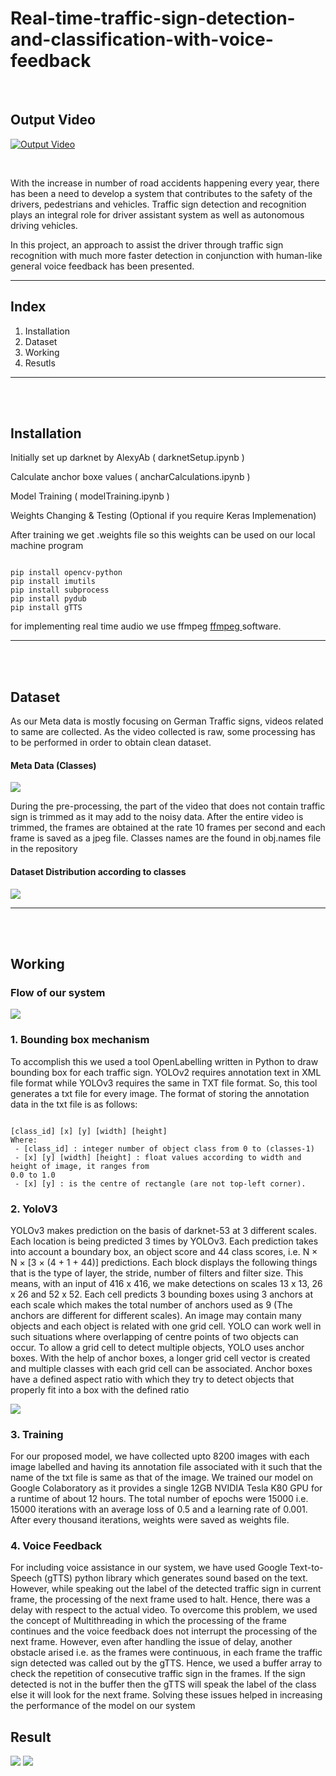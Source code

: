 # Real-time-traffic-sign-detection-and-classification-with-voice-feedback

<br> 
<h2> Output Video </h2>

[![Output Video](https://img.youtube.com/vi/A20vlHzG-ek/0.jpg)](https://www.youtube.com/watch?v=A20vlHzG-ek&feature=youtu.be "Output Video")

<br>
<p>With the increase in number of road accidents happening every year, there has been a need to develop a system that contributes to the safety of the drivers, pedestrians and vehicles. Traffic sign detection and recognition plays an integral role for driver assistant system as well as autonomous driving vehicles.</p>
<p>In this project, an approach to assist the driver through traffic sign recognition with much more faster detection in conjunction with human-like general voice feedback has been presented.</p>
<hr>

<h2>Index</h2> 

<ol>
  <li>Installation</li>
  <li>Dataset</li>
  <li>Working</li>
  <li>Resutls</li>
</ol>
<hr>
<br><br>
<h2> Installation </h2>

Initially set up darknet by AlexyAb ( darknetSetup.ipynb )

Calculate anchor boxe values ( ancharCalculations.ipynb )

Model Training ( modelTraining.ipynb )

Weights Changing & Testing (Optional if you require Keras Implemenation)

After training we get .weights file so this weights can be used on our local machine program 

```

pip install opencv-python
pip install imutils
pip install subprocess
pip install pydub
pip install gTTS

```

for implementing real time audio we use ffmpeg <a href ="https://ffmpeg.org/"> ffmpeg </a> software.

<hr>
<br><br>
<h2> Dataset </h2>
<p> As our Meta data is mostly focusing on German Traffic signs, videos related to same are collected. As the video collected is raw, some processing has to be performed in order to obtain clean dataset. </p>

<h4> Meta Data (Classes) </h4>
<img src = "Images/meta.png">

<p> During the pre-processing, the part of the video that does not contain traffic sign is trimmed as it may add to the noisy data. After the entire video is trimmed, the frames are obtained at the rate 10 frames per second and each frame is saved as a jpeg file. Classes names are the found in obj.names file in the repository</p>

<h4> Dataset Distribution according to classes </h4>
<img src = "Images/Data Distribution.png" >

<hr>
<br><br>
<h2> Working </h2>


<h3> Flow of our system </h3>
<img src = "Images/Flow.png">

<h3> 1. Bounding box mechanism </h3>
<p>To accomplish this we used a tool OpenLabelling written in Python to draw bounding box for each traffic sign. YOLOv2 requires annotation text in XML file format while YOLOv3 requires the same in TXT file format. So, this tool generates a txt file for every image. The format of storing the annotation data in the
txt file is as follows:</p>

```

[class_id] [x] [y] [width] [height]
Where:
 - [class_id] : integer number of object class from 0 to (classes-1)
 - [x] [y] [width] [height] : float values according to width and height of image, it ranges from
0.0 to 1.0
 - [x] [y] : is the centre of rectangle (are not top-left corner).

```
<h3> 2. YoloV3 </h3>

<p> YOLOv3 makes prediction on the basis of darknet-53 at 3 different scales. Each location is being predicted 3 times by YOLOv3. Each prediction takes into account a boundary box, an object score and 44 class scores, i.e. N × N × [3 × (4 + 1 + 44)] predictions. Each block displays the following things that is the type of layer, the stride, number of filters and filter size. This means, with an input of 416 x 416, we make detections on scales 13 x 13, 26 x 26 and 52 x 52. Each cell predicts 3 bounding boxes using 3 anchors at each scale which makes the total number of anchors used as 9 (The anchors are different for different scales).
An image may contain many objects and each object is related with one grid cell. YOLO can work well in such situations where overlapping of centre points of two objects can occur. To allow a grid cell to detect multiple objects, YOLO uses anchor boxes. With the help of anchor boxes, a longer grid cell vector is created and multiple classes with each grid cell can be associated. Anchor boxes have a defined aspect ratio with which they try to detect objects that properly fit into a box with the defined ratio
</p>

<img src = "Images/Architecture Yolov3.png">

<h3> 3. Training </h3>

<p> For our proposed model, we have collected upto 8200 images with each image labelled and having its annotation file associated with it such that the name of the txt file is same as that of the image. We trained our model on Google Colaboratory as it provides a single 12GB NVIDIA Tesla K80 GPU for a runtime of about 12 hours. The total number of epochs were 15000 i.e. 15000 iterations with an average loss of 0.5 and a learning rate of 0.001. After every thousand iterations, weights were saved as weights file. </p>


<h3> 4. Voice Feedback </h3>

<p> For including voice assistance in our system, we have used Google Text-to-Speech (gTTS) python library which generates sound based on the text. However, while speaking out the label of the detected traffic sign in current frame, the processing of the next frame used to halt. Hence, there was a delay with respect to the actual video. To overcome this problem, we used the concept of Multithreading in which the processing of the frame continues and the voice feedback does not interrupt the processing of the next frame. However, even after handling the issue of delay, another obstacle arised i.e. as the frames were continuous, in each frame the traffic sign detected was called out by the gTTS. Hence, we used a buffer array to check the repetition of consecutive traffic sign in the frames. If the sign detected is not in the buffer then the gTTS will speak the label of the class else it will look for the next frame. Solving these issues helped in increasing the performance of the model on our system </p>


<h2> Result </h2>


<img src = "output/output1.png">
<img src = "output/output2.png">

